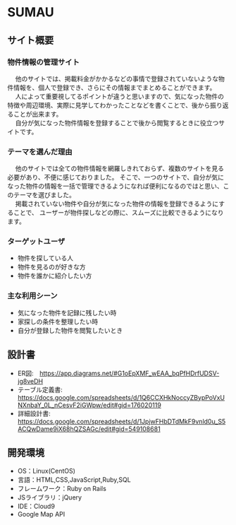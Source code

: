 # SUMAU

## サイト概要

### 物件情報の管理サイト
&emsp; 他のサイトでは、掲載料金がかかるなどの事情で登録されていないような物件情報を、個人で登録でき、さらにその情報までまとめることができます。<br>
&emsp; 人によって重要視してるポイントが違うと思いますので、気になった物件の特徴や周辺環境、実際に見学してわかったことなどを書くことで、後から振り返ることが出来ます。<br>
&emsp; 自分が気になった物件情報を登録することで後から閲覧するときに役立つサイトです。<br>

### テーマを選んだ理由
&emsp; 他のサイトでは全ての物件情報を網羅しきれておらず、複数のサイトを見る必要があり、不便に感じておりました。
そこで、一つのサイトで、自分が気になった物件の情報を一括で管理できるようになれば便利になるのではと思い、このテーマを選びました。<br>
&emsp; 掲載されていない物件や自分が気になった物件の情報を登録できるようにすることで、
ユーザーが物件探しなどの際に、スムーズに比較できるようになります。

### ターゲットユーザ
- 物件を探している人
- 物件を見るのが好きな方
- 物件を誰かに紹介したい方

### 主な利用シーン
- 気になった物件を記録に残したい時
- 家探しの条件を整理したい時
- 自分が登録した物件を閲覧したいとき

## 設計書
- ER図:　https://app.diagrams.net/#G1oEpXMF_wEAA_bqPfHDrfUDSV-jg8veDH
- テーブル定義書:　https://docs.google.com/spreadsheets/d/1Q6CCXHkNoccyZBypPoVxUNXnbaY_0L_nCesvF2iGWpw/edit#gid=176020119
- 詳細設計書:　https://docs.google.com/spreadsheets/d/1JpjwFHbDTdMkF9vnld0u_S5ACQwDame9iX68hQZSAGc/edit#gid=549108681

## 開発環境
- OS：Linux(CentOS)
- 言語：HTML,CSS,JavaScript,Ruby,SQL
- フレームワーク：Ruby on Rails
- JSライブラリ：jQuery
- IDE：Cloud9
- Google Map API

